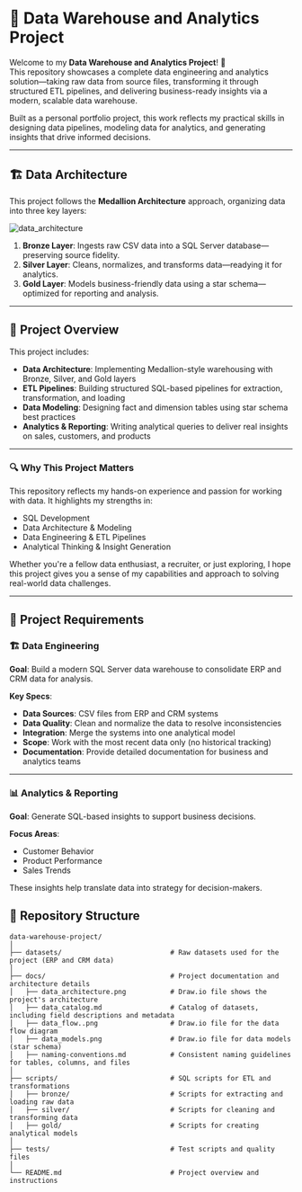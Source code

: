 # 🧠 Data Warehouse and Analytics Project

Welcome to my **Data Warehouse and Analytics Project**! 🚀  
This repository showcases a complete data engineering and analytics solution—taking raw data from source files, transforming it through structured ETL pipelines, and delivering business-ready insights via a modern, scalable data warehouse.  

Built as a personal portfolio project, this work reflects my practical skills in designing data pipelines, modeling data for analytics, and generating insights that drive informed decisions.

---

## 🏗️ Data Architecture

This project follows the **Medallion Architecture** approach, organizing data into three key layers:

![data_architecture](https://github.com/user-attachments/assets/06be6a68-ebeb-478a-b10e-5f1c125c106d)

1. **Bronze Layer**: Ingests raw CSV data into a SQL Server database—preserving source fidelity.  
2. **Silver Layer**: Cleans, normalizes, and transforms data—readying it for analytics.  
3. **Gold Layer**: Models business-friendly data using a star schema—optimized for reporting and analysis.

---

## 📖 Project Overview

This project includes:

- **Data Architecture**: Implementing Medallion-style warehousing with Bronze, Silver, and Gold layers  
- **ETL Pipelines**: Building structured SQL-based pipelines for extraction, transformation, and loading  
- **Data Modeling**: Designing fact and dimension tables using star schema best practices  
- **Analytics & Reporting**: Writing analytical queries to deliver real insights on sales, customers, and products

---

### 🔍 Why This Project Matters

This repository reflects my hands-on experience and passion for working with data. It highlights my strengths in:

- SQL Development  
- Data Architecture & Modeling  
- Data Engineering & ETL Pipelines  
- Analytical Thinking & Insight Generation  

Whether you're a fellow data enthusiast, a recruiter, or just exploring, I hope this project gives you a sense of my capabilities and approach to solving real-world data challenges.

---

## 🚀 Project Requirements

### 🏗️ Data Engineering

**Goal**: Build a modern SQL Server data warehouse to consolidate ERP and CRM data for analysis.

**Key Specs**:

- **Data Sources**: CSV files from ERP and CRM systems  
- **Data Quality**: Clean and normalize the data to resolve inconsistencies  
- **Integration**: Merge the systems into one analytical model  
- **Scope**: Work with the most recent data only (no historical tracking)  
- **Documentation**: Provide detailed documentation for business and analytics teams

---

### 📊 Analytics & Reporting

**Goal**: Generate SQL-based insights to support business decisions.

**Focus Areas**:

- Customer Behavior  
- Product Performance  
- Sales Trends  

These insights help translate data into strategy for decision-makers.
## 📂 Repository Structure
```
data-warehouse-project/
│
├── datasets/                           # Raw datasets used for the project (ERP and CRM data)
│
├── docs/                               # Project documentation and architecture details
│   ├── data_architecture.png           # Draw.io file shows the project's architecture
│   ├── data_catalog.md                 # Catalog of datasets, including field descriptions and metadata
│   ├── data_flow..png                  # Draw.io file for the data flow diagram
│   ├── data_models.png                 # Draw.io file for data models (star schema)
│   ├── naming-conventions.md           # Consistent naming guidelines for tables, columns, and files
│
├── scripts/                            # SQL scripts for ETL and transformations
│   ├── bronze/                         # Scripts for extracting and loading raw data
│   ├── silver/                         # Scripts for cleaning and transforming data
│   ├── gold/                           # Scripts for creating analytical models
│
├── tests/                              # Test scripts and quality files
│
└── README.md                           # Project overview and instructions
```
